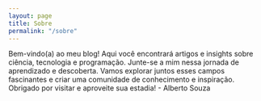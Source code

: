 ```yaml
---
layout: page
title: Sobre
permalink: "/sobre"
---
```


Bem-vindo(a) ao meu blog! Aqui você encontrará artigos e insights sobre ciência, tecnologia e programação. Junte-se a mim nessa jornada de aprendizado e descoberta. Vamos explorar juntos esses campos fascinantes e criar uma comunidade de conhecimento e inspiração. Obrigado por visitar e aproveite sua estadia! - Alberto Souza